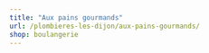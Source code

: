 ```yaml
---
title: "Aux pains gourmands"
url: /plombieres-les-dijon/aux-pains-gourmands/
shop: boulangerie
---
```

